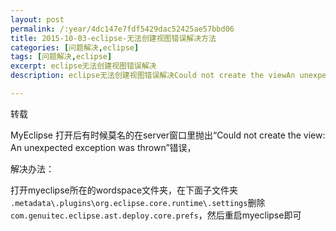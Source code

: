 ```yaml
---
layout: post
permalink: /:year/4dc147e7fdf5429dac52425ae57bbd06
title: 2015-10-03-eclipse-无法创建视图错误解决方法
categories: [问题解决,eclipse]
tags: [问题解决,eclipse]
excerpt: eclipse无法创建视图错误解决
description: eclipse无法创建视图错误解决Could not create the viewAn unexpected exception was thrown

---
```


转载

MyEclipse 打开后有时候莫名的在server窗口里抛出“Could not create the view: An unexpected exception was thrown”错误，

解决办法：

打开myeclipse所在的wordspace文件夹，在下面子文件夹
`.metadata\.plugins\org.eclipse.core.runtime\.settings`删除`com.genuitec.eclipse.ast.deploy.core.prefs`，然后重启myeclipse即可